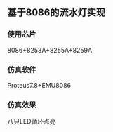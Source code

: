 ## 基于8086的流水灯实现

### 使用芯片

8086+8253A+8255A+8259A

### 仿真软件

Proteus7.8+EMU8086

### 仿真效果

八只LED循环点亮
